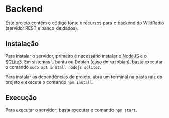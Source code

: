 # Backend

Este projeto contém o código fonte e recursos para o backend do WildRadio (servidor REST e banco de dados).

## Instalação

Para instalar o servidor, primeiro é necessário instalar o [NodeJS](https://nodejs.org/en/) e o [SQLite3](https://www.sqlite.org/index.html). Em sistemas Ubuntu ou Debian (caso do raspbian), basta executar o comando `sudo apt install nodejs sqlite3`.

Para instalar as dependências do projeto, abra um terminal na pasta raíz do projeto e execute o comando `npm install`.

## Execução

Para executar o servidor, basta executar o comando `npm start`.